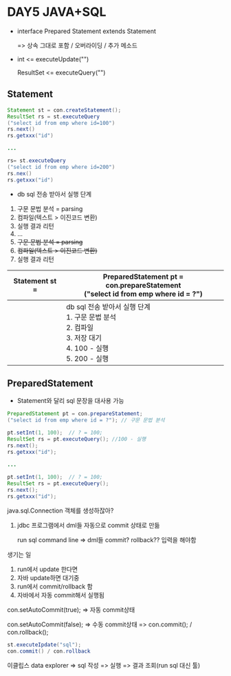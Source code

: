 # DAY5 JAVA+SQL

* interface Prepared Statement extends Statement

  => 상속 그대로 포함 / 오버라이딩 / 추가 메소드

* int <= executeUpdate("")

  ResultSet <= executeQuery("")

## Statement

```java
Statement st = con.createStatement();
ResultSet rs = st.executeQuery
("select id from emp where id=100")
rs.next()
rs.getxxx("id")

...

rs= st.executeQuery
("select id from emp where id=200")
rs.nex()
rs.getxxx("id")
```

* db sql 전송 받아서 실행 단계

1. 구문 문법 분석 = parsing
2. 컴파일(텍스트 > 이진코드 변환)
3. 실행 결과 리턴
4. ...
5. ~~구문 문법 분석 = parsing~~ 
6. ~~컴파일(텍스트 > 이진코드 변환)~~
7. 실행 결과 리턴

| Statement st = | PreparedStatement pt = con.prepareStatement<br />("select id from emp where id = ?")<br /> |
| -------------- | ------------------------------------------------------------ |
|                | db sql 전송 받아서 실행 단계<br />1. 구문 문법 분석<br />2. 컴파일<br />3. 저장 대기<br />4. 100 - 실행<br />5. 200 - 실행 |

## PreparedStatement

* Statement와 달리 sql 문장을 대사용 가능

```java
PreparedStatement pt = con.prepareStatement;
("select id from emp where id = ?"); // 구문 문법 분석

pt.setInt(1, 100);  // ? = 100;
ResultSet rs = pt.executeQuery(); //100 - 실행
rs.next();
rs.getxxx("id");

...
    
pt.setInt(1, 100);  // ? = 100;
ResultSet rs = pt.executeQuery(); 
rs.next();
rs.getxxx("id");
```



java.sql.Connection 객체를 생성하잖아?

1. jdbc 프로그램에서 dml들 자동으로 commit 상태로 만듦

   run sql command line => dml들 commit? rollback?? 입력을 해야함

생기는 일

1. run에서 update 한다면
2. 자바 update하면 대기중
3. run에서 commit/rollback 함
4. 자바에서 자동 commit해서 실행됨

con.setAutoCommit(true); => 자동 commit상태

con.setAutoCommit(false); => 수동 commit상태 => con.commit(); / con.rollback();

```java
st.executeIpdate("sql");
con.commit() / con.rollback
```



이클립스 data explorer => sql 작성 => 실행 => 결과 조회(run sql 대신 툴)

